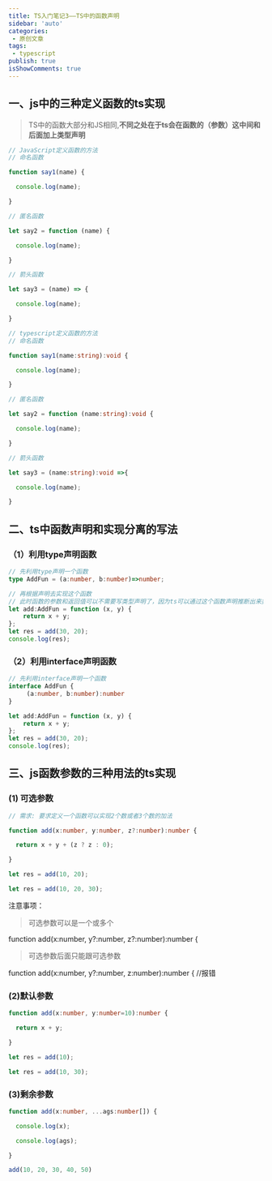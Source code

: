 ```yaml
---
title: TS入门笔记3——TS中的函数声明
sidebar: 'auto'
categories:
 - 原创文章
tags:
 - typescript
publish: true
isShowComments: true
---
```


## 一、js中的三种定义函数的ts实现

>  TS中的函数大部分和JS相同,**不同之处在于ts会在函数的（参数）这中间和后面加上类型声明**

```javascript
// JavaScript定义函数的方法
// 命名函数

function say1(name) {

  console.log(name);

}

// 匿名函数

let say2 = function (name) {

  console.log(name);

}

// 箭头函数

let say3 = (name) => {

  console.log(name);

}
```

```typescript
// typescript定义函数的方法
// 命名函数

function say1(name:string):void {

  console.log(name);

}

// 匿名函数

let say2 = function (name:string):void {

  console.log(name);

}

// 箭头函数

let say3 = (name:string):void =>{

  console.log(name);

}

```



## 二、ts中函数声明和实现分离的写法



### （1）利用type声明函数

```typescript
// 先利用type声明一个函数
type AddFun = (a:number, b:number)=>number;
```

```typescript
// 再根据声明去实现这个函数
// 此时函数的参数和返回值可以不需要写类型声明了，因为ts可以通过这个函数声明推断出来类型了
let add:AddFun = function (x, y) {
    return x + y;
};
let res = add(30, 20);
console.log(res);
```



### （2）利用interface声明函数

```typescript
// 先利用interface声明一个函数
interface AddFun {
 	 (a:number, b:number):number   
}
```

```typescript
let add:AddFun = function (x, y) {
    return x + y;
};
let res = add(30, 20);
console.log(res);
```



## 三、js函数参数的三种用法的ts实现

### (1) 可选参数

```typescript
// 需求: 要求定义一个函数可以实现2个数或者3个数的加法

function add(x:number, y:number, z?:number):number {

  return x + y + (z ? z : 0);

}

let res = add(10, 20);

let res = add(10, 20, 30);
```

注意事项：

>可选参数可以是一个或多个

function add(x:number, y?:number, z?:number):number {

> 可选参数后面只能跟可选参数

function add(x:number, y?:number, z:number):number {  //报错



### (2)默认参数

```typescript
function add(x:number, y:number=10):number {

  return x + y;

}

let res = add(10);

let res = add(10, 30);
```



### (3)剩余参数

```typescript
function add(x:number, ...ags:number[]) {

  console.log(x);

  console.log(ags);

}

add(10, 20, 30, 40, 50)
```